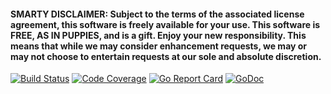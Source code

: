 #### SMARTY DISCLAIMER: Subject to the terms of the associated license agreement, this software is freely available for your use. This software is FREE, AS IN PUPPIES, and is a gift. Enjoy your new responsibility. This means that while we may consider enhancement requests, we may or may not choose to entertain requests at our sole and absolute discretion.

[![Build Status](https://travis-ci.org/smartystreets/listeners.svg?branch=master)](https://travis-ci.org/smartystreets/listeners)
[![Code Coverage](https://codecov.io/gh/smartystreets/listeners/branch/master/graph/badge.svg)](https://codecov.io/gh/smartystreets/listeners)
[![Go Report Card](https://goreportcard.com/badge/github.com/smartystreets/listeners)](https://goreportcard.com/report/github.com/smartystreets/listeners)
[![GoDoc](https://godoc.org/github.com/smartystreets/listeners?status.svg)](http://godoc.org/github.com/smartystreets/listeners)

